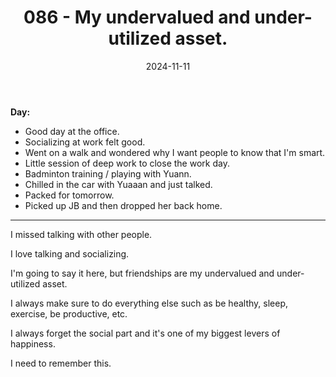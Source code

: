 ﻿---
title: 086 - My undervalued and under-utilized asset.
date: 2024-11-11
categories: ["daily"]
tags: posts

---
**Day:** 

- Good day at the office.
- Socializing at work felt good.
- Went on a walk and wondered why I want people to know that I'm smart.
- Little session of deep work to close the work day.
- Badminton training / playing with Yuann.
- Chilled in the car with Yuaaan and just talked.
- Packed for tomorrow.
- Picked up JB and then dropped her back home.
---
I missed talking with other people.

I love talking and socializing.

I'm going to say it here, but friendships are my undervalued and under-utilized asset.

I always make sure to do everything else such as be healthy, sleep, exercise, be productive, etc.

I always forget the social part and it's one of my biggest levers of happiness.

I need to remember this.
